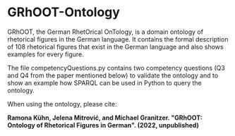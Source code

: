 # GRhOOT-Ontology
GRhOOT, the German RhetOrical OnTology, is a domain ontology of rhetorical figures in the German language.
It contains the formal description of 108 rhetorical figures that exist in the German language and also shows examples for every figure.


The file competencyQuestions.py contains two competency questions (Q3 and Q4 from the paper mentioned below) to validate the ontology and to show an example how SPARQL can be used in Python to query the ontology.

When using the ontology, please cite:

**Ramona Kühn, Jelena Mitrović, and Michael Granitzer. "GRhOOT: Ontology of Rhetorical Figures in German". (2022, unpublished)**
